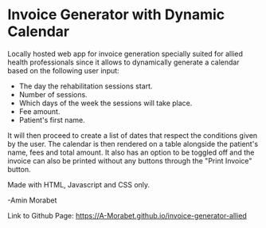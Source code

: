 # Invoice Generator with Dynamic Calendar

Locally hosted web app for invoice generation specially suited
for allied health professionals since it allows to dynamically
generate a calendar based on the following user input:

- The day the rehabilitation sessions start.
- Number of sessions.
- Which days of the week the sessions will take place.
- Fee amount.
- Patient's first name.

It will then proceed to create a list of dates that respect the
conditions given by the user. The calendar is then rendered
on a table alongside the patient's name, fees and total amount.
It also has an option to be toggled off and the invoice can 
also be printed without any buttons through the "Print Invoice" button.

Made with HTML, Javascript and CSS only.

-Amin Morabet


Link to Github Page: https://A-Morabet.github.io/invoice-generator-allied